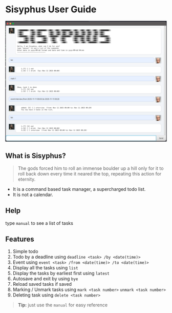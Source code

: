 # Sisyphus User Guide


![A screenshot of the GUI](Ui.png)

## What is Sisyphus?
>The gods forced him to roll an immense boulder up a hill only for it to roll back down every time it neared the top, repeating this action for eternity.
- It is a command based task manager, a supercharged todo list.
- It is not a calendar.


## Help
type `manual` to see a list of tasks

## Features
1. Simple todo
2. Todo by a deadline using `deadline <task> /by <date(time)>`
3. Event using `event <task> /from <date(time)> /to <date(time)>`
4. Display all the tasks using `list`
5. Display the tasks by earliest first using `latest`
6. Autosave and exit by using `bye`
7. Reload saved tasks if saved
8. Marking / Unmark tasks using `mark <task number>` `unmark <task number>`
9. Deleting task using `delete <task number>` 

> **Tip:** just use the `manual` for easy reference